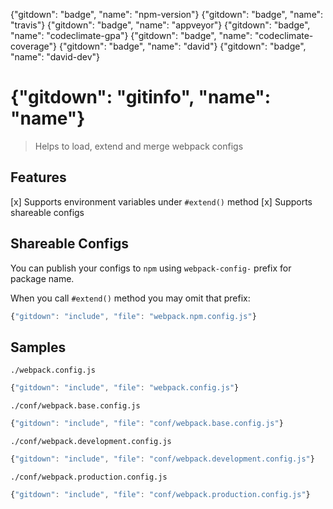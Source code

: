 {"gitdown": "badge", "name": "npm-version"}
{"gitdown": "badge", "name": "travis"}
{"gitdown": "badge", "name": "appveyor"}
{"gitdown": "badge", "name": "codeclimate-gpa"}
{"gitdown": "badge", "name": "codeclimate-coverage"}
{"gitdown": "badge", "name": "david"}
{"gitdown": "badge", "name": "david-dev"}

# {"gitdown": "gitinfo", "name": "name"}
> Helps to load, extend and merge webpack configs

## Features

[x] Supports environment variables under `#extend()` method
[x] Supports shareable configs

## Shareable Configs

You can publish your configs to `npm` using `webpack-config-` prefix for package name.

When you call `#extend()` method you may omit that prefix:

```javascript
{"gitdown": "include", "file": "webpack.npm.config.js"}
```

## Samples

`./webpack.config.js`

```javascript
{"gitdown": "include", "file": "webpack.config.js"}
```

`./conf/webpack.base.config.js`

```javascript
{"gitdown": "include", "file": "conf/webpack.base.config.js"}
```

`./conf/webpack.development.config.js`

```javascript
{"gitdown": "include", "file": "conf/webpack.development.config.js"}
```

`./conf/webpack.production.config.js`

```javascript
{"gitdown": "include", "file": "conf/webpack.production.config.js"}
```
